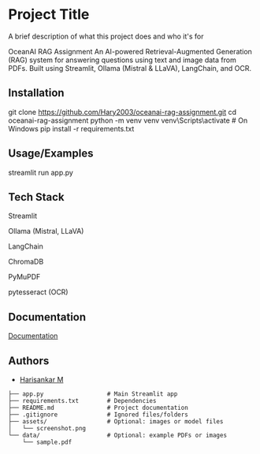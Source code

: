 
# Project Title

A brief description of what this project does and who it's for

OceanAI RAG Assignment
An AI-powered Retrieval-Augmented Generation (RAG) system for answering questions using text and image data from PDFs. Built using Streamlit, Ollama (Mistral & LLaVA), LangChain, and OCR.

## Installation

git clone
https://github.com/Hary2003/oceanai-rag-assignment.git
cd oceanai-rag-assignment
python -m venv venv
venv\Scripts\activate  # On Windows
pip install -r requirements.txt

    
## Usage/Examples


streamlit run app.py

## Tech Stack

Streamlit

Ollama (Mistral, LLaVA)

LangChain

ChromaDB

PyMuPDF

pytesseract (OCR)

## Documentation

[Documentation](https://linktodocumentation)


## Authors

- [Harisankar M](https://www.github.com/Hary2003)

``` oceanai-rag/
├── app.py                  # Main Streamlit app      
├── requirements.txt        # Dependencies
├── README.md               # Project documentation
├── .gitignore              # Ignored files/folders
├── assets/                 # Optional: images or model files
│   └── screenshot.png
└── data/                   # Optional: example PDFs or images
    └── sample.pdf
 ```
